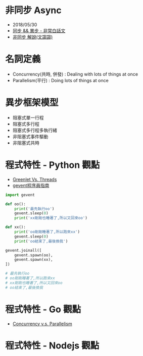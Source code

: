# 非同步 Async

- 2018/05/30
- [同步 && 異步 - 非常白話文](https://medium.com/@hyWang/%E9%9D%9E%E5%90%8C%E6%AD%A5-asynchronous-%E8%88%87%E5%90%8C%E6%AD%A5-synchronous-%E7%9A%84%E5%B7%AE%E7%95%B0-c7f99b9a298a)
- [非同步 解說(文謅謅)](https://www.ithome.com.tw/node/74544)



# 名詞定義

- Concurrency(共時, 併發) : Dealing with lots of things at once
- Parallelism(平行) : Doing        lots of things at once



# 異步框架模型

- 阻塞式單一行程
- 阻塞式多行程
- 阻塞式多行程多執行緒
- 非阻塞式事件驅動
- 非阻塞式共時



# 程式特性 - Python 觀點

- [Greenlet Vs. Threads](https://stackoverflow.com/questions/15556718/greenlet-vs-threads)
- [gevent程序員指南](http://hhkbp2.github.io/gevent-tutorial/)


```py
import gevent

def oo():
    print('最先執行oo')
    gevent.sleep(0)
    print('xx剛剛也睡著了,所以又回來oo')

def xx():
    print('oo剛剛睡著了,所以跑來xx')
    gevent.sleep(0)
    print('oo結束了,最後換我')

gevent.joinall([
    gevent.spawn(oo),
    gevent.spawn(xx),
])

# 最先執行oo
# oo剛剛睡著了,所以跑來xx
# xx剛剛也睡著了,所以又回來oo
# oo結束了,最後換我
```


# 程式特性 - Go 觀點

- [Concurrency v.s. Parallelism](https://blog.golang.org/concurrency-is-not-parallelism)



# 程式特性 - Nodejs 觀點




